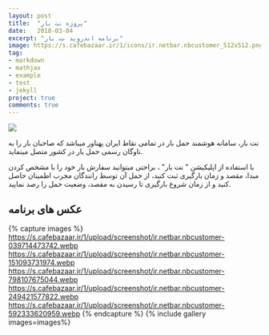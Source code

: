 ```yaml
---
layout: post
title:  "پروژه نت بار"
date:   2018-03-04
excerpt: "برنامه اندروید نت بار"
image: https://s.cafebazaar.ir/1/icons/ir.netbar.nbcustomer_512x512.png
tag:
- markdown 
- mathjax
- example
- test
- jekyll
project: true
comments: true
---
```


![](https://s.cafebazaar.ir/1/icons/ir.netbar.nbcustomer_512x512.png)    
         
نت بار، سامانه هوشمند حمل بار در تمامی نقاط ایران پهناور میباشد که صاحبان بار را به ناوگان رسمی حمل بار در کشور متصل مینماید. 





با استفاده از اپلیکیشن " نت بار" ، براحتی میتوانید سفارش بار خود را با مشخص کردن مبدا، مقصد و زمان بارگیری ثبت کنید، از حمل آن توسط رانندگان مجرب اطمینان حاصل کنید و از زمان شروع بارگیری تا رسیدن به مقصد، وضعیت حمل را رصد نمایید. 

## عکس های برنامه

{% capture images %}
  https://s.cafebazaar.ir/1/upload/screenshot/ir.netbar.nbcustomer-039714473742.webp
  https://s.cafebazaar.ir/1/upload/screenshot/ir.netbar.nbcustomer-151093731974.webp
  https://s.cafebazaar.ir/1/upload/screenshot/ir.netbar.nbcustomer-798107675044.webp
  https://s.cafebazaar.ir/1/upload/screenshot/ir.netbar.nbcustomer-249421577822.webp
  https://s.cafebazaar.ir/1/upload/screenshot/ir.netbar.nbcustomer-592333620959.webp
{% endcapture %}
{% include gallery images=images%}


 
